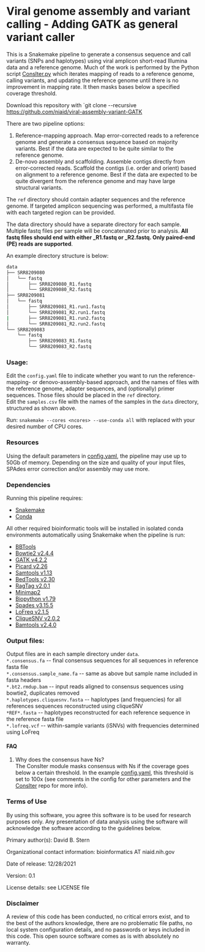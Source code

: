 # Viral genome assembly and variant calling - Adding GATK as general variant caller

This is a Snakemake pipeline to generate a consensus sequence and call variants (SNPs and haplotypes) using viral amplicon short-read Illumina data and a reference genome. Much of the work is performed by the Python script [ConsIter.py](https://github.com/TheDBStern/ConsIter) which iterates mapping of reads to a reference genome, calling variants, and updating the reference genome until there is no improvement in mapping rate. It then masks bases below a specified coverage threshold.

Download this repository with
`git clone --recursive https://github.com/niaid/viral-assembly-variant-GATK


There are two pipeline options:
1. Reference-mapping approach. Map error-corrected reads to a reference genome and generate a consensus sequence based on majority variants. Best if the data are expected to be quite similar to the reference genome.
2. De-novo assembly and scaffolding. Assemble contigs directly from error-corrected reads. Scaffold the contigs (i.e. order and orient) based on alignment to a reference genome. Best if the data are expected to be quite divergent from the reference genome and may have large structural variants.

The `ref` directory should contain adapter sequences and the reference genome. If targeted amplicon sequencing was performed, a multifasta file with each targeted region can be provided.

The data directory should have a separate directory for each sample. Multiple fastq files per sample will be concatenated prior to analysis. **All fastq files should end with either _R1.fastq or _R2.fastq. Only paired-end (PE) reads are supported**.

An example directory structure is below:

```bash
data
├── SRR8209080
│   └── fastq
│       ├── SRR8209080_R1.fastq
│       └── SRR8209080_R2.fastq
├── SRR8209081
│   └── fastq
│       ├── SRR8209081_R1.run1.fastq
│       └── SRR8209081_R2.run1.fastq
|       ├── SRR8209081_R1.run2.fastq
│       └── SRR8209081_R2.run2.fastq
└── SRR8209083
    └── fastq
        ├── SRR8209083_R1.fastq
        └── SRR8209083_R2.fastq
```

### Usage:  

Edit the `config.yaml` file to indicate whether you want to run the reference-mapping- or denovo-assembly-based approach, and the names of files with the reference genome, adapter sequences, and (optionally) primer sequences. Those files should be placed in the `ref` directory.  
Edit the `samples.csv` file with the names of the samples in the `data` directory, structured as shown above.

Run: `snakemake --cores <ncores> --use-conda all` with <ncores> replaced with your desired number of CPU cores.  

### Resources

Using the default parameters in [config.yaml](config.yaml), the pipeline may use up to 50Gb of memory.  Depending on the size and quality of your input files, SPAdes error correction and/or assembly may use more.

### Dependencies  
Running this pipeline requires:
- [Snakemake](https://snakemake.readthedocs.io/en/stable/getting_started/installation.html)  
- [Conda](https://docs.conda.io/en/latest/)  

All other required bioinformatic tools will be installed in isolated conda environments automatically using Snakemake when the pipeline is run:
- [BBTools](https://jgi.doe.gov/data-and-tools/bbtools/bb-tools-user-guide/)  
- [Bowtie2 v2.4.4](http://bowtie-bio.sourceforge.net/bowtie2/index.shtml)  
- [GATK v4.2.2](https://gatk.broadinstitute.org/hc/en-us/articles/360036194592-Getting-started-with-GATK4)  
- [Picard v2.26](https://broadinstitute.github.io/picard/)  
- [Samtools v1.13](http://www.htslib.org/)  
- [BedTools v2.30](https://bedtools.readthedocs.io/en/latest/)  
- [RagTag v2.0.1](https://github.com/malonge/RagTag)  
- [Minimap2](https://github.com/lh3/minimap2)  
- [Biopython v1.79](https://biopython.org/)  
- [Spades v3.15.5](https://github.com/ablab/spades)  
- [LoFreq v2.1.5](https://csb5.github.io/lofreq/)  
- [CliqueSNV v2.0.2](https://github.com/vtsyvina/CliqueSNV)  
- [Bamtools v2.4.0](https://bioinformatics.readthedocs.io/en/latest/bamtools/)  

### Output files:
Output files are in each sample directory under `data`.  
`*.consensus.fa` -- final consensus sequences for all sequences in reference fasta file   
`*.consensus.sample_name.fa` -- same as above but sample name included in fasta headers  
`*.bt2.rmdup.bam` -- input reads aligned to consensus sequences using bowtie2, duplicates removed  
`*.haplotypes.cliquesnv.fasta` -- haplotypes (and frequencies) for all references sequences reconstructed using cliqueSNV  
    `*REF*.fasta` -- haplotypes reconstructed for each reference sequence in the reference fasta file  
`*.lofreq.vcf` -- within-sample variants (iSNVs) with frequencies determined using LoFreq

#### FAQ
1. Why does the consensus have Ns?  
The ConsIter module masks consensus with Ns if the coverage goes below a certain threshold.  In the example [config.yaml](config.yaml), this threshold is set to 100x (see comments in the config for other parameters and the [ConsIter](https://github.com/TheDBStern/ConsIter) repo for more info).

### Terms of Use

By using this software, you agree this software is to be used for research purposes only. Any presentation of data analysis using the software will acknowledge the software according to the guidelines below.

Primary author(s): David B. Stern

Organizational contact information: bioinformatics AT niaid.nih.gov

Date of release: 12/28/2021

Version: 0.1

License details: see LICENSE file


### Disclaimer

A review of this code has been conducted, no critical errors exist, and to the best of the authors knowledge, there are no problematic file paths, no local system configuration details, and no passwords or keys included in this code. This open source software comes as is with absolutely no warranty.
